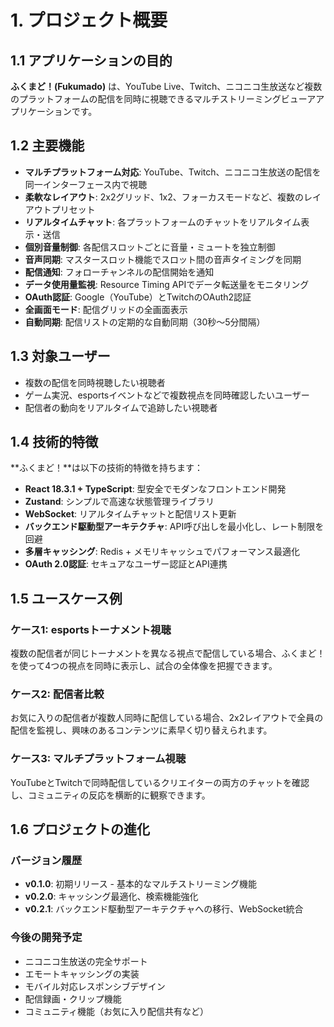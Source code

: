 # 1. プロジェクト概要

## 1.1 アプリケーションの目的

**ふくまど！(Fukumado)** は、YouTube Live、Twitch、ニコニコ生放送など複数のプラットフォームの配信を同時に視聴できるマルチストリーミングビューアアプリケーションです。

## 1.2 主要機能

- **マルチプラットフォーム対応**: YouTube、Twitch、ニコニコ生放送の配信を同一インターフェース内で視聴
- **柔軟なレイアウト**: 2x2グリッド、1x2、フォーカスモードなど、複数のレイアウトプリセット
- **リアルタイムチャット**: 各プラットフォームのチャットをリアルタイム表示・送信
- **個別音量制御**: 各配信スロットごとに音量・ミュートを独立制御
- **音声同期**: マスタースロット機能でスロット間の音声タイミングを同期
- **配信通知**: フォローチャンネルの配信開始を通知
- **データ使用量監視**: Resource Timing APIでデータ転送量をモニタリング
- **OAuth認証**: Google（YouTube）とTwitchのOAuth2認証
- **全画面モード**: 配信グリッドの全画面表示
- **自動同期**: 配信リストの定期的な自動同期（30秒〜5分間隔）

## 1.3 対象ユーザー

- 複数の配信を同時視聴したい視聴者
- ゲーム実況、esportsイベントなどで複数視点を同時確認したいユーザー
- 配信者の動向をリアルタイムで追跡したい視聴者

## 1.4 技術的特徴

**ふくまど！**は以下の技術的特徴を持ちます：

- **React 18.3.1 + TypeScript**: 型安全でモダンなフロントエンド開発
- **Zustand**: シンプルで高速な状態管理ライブラリ
- **WebSocket**: リアルタイムチャットと配信リスト更新
- **バックエンド駆動型アーキテクチャ**: API呼び出しを最小化し、レート制限を回避
- **多層キャッシング**: Redis + メモリキャッシュでパフォーマンス最適化
- **OAuth 2.0認証**: セキュアなユーザー認証とAPI連携

## 1.5 ユースケース例

### ケース1: esportsトーナメント視聴
複数の配信者が同じトーナメントを異なる視点で配信している場合、ふくまど！を使って4つの視点を同時に表示し、試合の全体像を把握できます。

### ケース2: 配信者比較
お気に入りの配信者が複数人同時に配信している場合、2x2レイアウトで全員の配信を監視し、興味のあるコンテンツに素早く切り替えられます。

### ケース3: マルチプラットフォーム視聴
YouTubeとTwitchで同時配信しているクリエイターの両方のチャットを確認し、コミュニティの反応を横断的に観察できます。

## 1.6 プロジェクトの進化

### バージョン履歴

- **v0.1.0**: 初期リリース - 基本的なマルチストリーミング機能
- **v0.2.0**: キャッシング最適化、検索機能強化
- **v0.2.1**: バックエンド駆動型アーキテクチャへの移行、WebSocket統合

### 今後の開発予定

- ニコニコ生放送の完全サポート
- エモートキャッシングの実装
- モバイル対応レスポンシブデザイン
- 配信録画・クリップ機能
- コミュニティ機能（お気に入り配信共有など）
